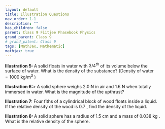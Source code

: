 ```yaml
---
layout: default
title: Illustration Questions
nav_order: 1.1
description: ""
has_children: false
parent: Class 9 Fiitjee Phasebook Physics
grand_parent: Class 9
# grand_patent: Class 9
tags: [MathJax, Mathematic]
mathjax: true
---
```


<b>Illustration 5:</b>
A solid floats in water with $3 / 4^{th}$ of its volume below the surface of water. What is the density of the substance? (Density of water $=1000 \mathrm{~kg} / \mathrm{m}^3$ )</font>

<b>Illustration 6:</b>> 
A solid sphere weighs 2.0 N in air and 1.6 N when totally immersed in water. What is the magnitude of the upthrust?


<b>Illustration 7:</b></font>
Four fiths of a cylindrical block of wood floats inside a liquid. If the relative density of the wood is 0.7 , find the density of the liquid.

<b>Illustration 8:</b></font>
A solid sphere has a radius of 1.5 cm and a mass of 0.038 kg . What is the relative density of the sphere.